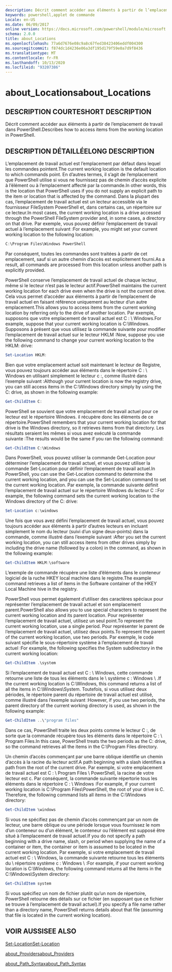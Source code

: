 ```yaml
---
description: Décrit comment accéder aux éléments à partir de l’emplacement de travail dans PowerShell.
keywords: powershell,applet de commande
Locale: en-US
ms.date: 06/09/2017
online version: https://docs.microsoft.com/powershell/module/microsoft.powershell.core/about/about_locations?view=powershell-7&WT.mc_id=ps-gethelp
schema: 2.0.0
title: about_Locations
ms.openlocfilehash: 77a6d7676e08c9a8c67fed38423406eddf004300
ms.sourcegitcommit: f874dc1d4236e06a3df195d179f59e0a7d9f8436
ms.translationtype: MT
ms.contentlocale: fr-FR
ms.lasthandoff: 10/13/2020
ms.locfileid: "93207386"
---
```

# <a name="about_locations"></a><span data-ttu-id="b2030-104">about_Locations</span><span class="sxs-lookup"><span data-stu-id="b2030-104">about_Locations</span></span>

## <a name="short-description"></a><span data-ttu-id="b2030-105">DESCRIPTION COURTE</span><span class="sxs-lookup"><span data-stu-id="b2030-105">SHORT DESCRIPTION</span></span>
<span data-ttu-id="b2030-106">Décrit comment accéder aux éléments à partir de l’emplacement de travail dans PowerShell.</span><span class="sxs-lookup"><span data-stu-id="b2030-106">Describes how to access items from the working location in PowerShell.</span></span>

## <a name="long-description"></a><span data-ttu-id="b2030-107">DESCRIPTION DÉTAILLÉE</span><span class="sxs-lookup"><span data-stu-id="b2030-107">LONG DESCRIPTION</span></span>

<span data-ttu-id="b2030-108">L’emplacement de travail actuel est l’emplacement par défaut dans lequel les commandes pointent.</span><span class="sxs-lookup"><span data-stu-id="b2030-108">The current working location is the default location to which commands point.</span></span>
<span data-ttu-id="b2030-109">En d’autres termes, il s’agit de l’emplacement que PowerShell utilise si vous ne fournissez pas de chemin d’accès explicite à l’élément ou à l’emplacement affecté par la commande.</span><span class="sxs-lookup"><span data-stu-id="b2030-109">In other words, this is the location that PowerShell uses if you do not supply an explicit path to the item or location that is affected by the command.</span></span> <span data-ttu-id="b2030-110">Dans la plupart des cas, l’emplacement de travail actuel est un lecteur accessible via le fournisseur FileSystem PowerShell et, dans certains cas, un répertoire sur ce lecteur.</span><span class="sxs-lookup"><span data-stu-id="b2030-110">In most cases, the current working location is a drive accessed through the PowerShell FileSystem provider and, in some cases, a directory on that drive.</span></span>
<span data-ttu-id="b2030-111">Par exemple, vous pouvez définir l’emplacement de travail actuel à l’emplacement suivant :</span><span class="sxs-lookup"><span data-stu-id="b2030-111">For example, you might set your current working location to the following location:</span></span>

```powershell
C:\Program Files\Windows PowerShell
```

<span data-ttu-id="b2030-112">Par conséquent, toutes les commandes sont traitées à partir de cet emplacement, sauf si un autre chemin d’accès est explicitement fourni.</span><span class="sxs-lookup"><span data-stu-id="b2030-112">As a result, all commands are processed from this location unless another path is explicitly provided.</span></span>

<span data-ttu-id="b2030-113">PowerShell conserve l’emplacement de travail actuel de chaque lecteur, même si le lecteur n’est pas le lecteur actif.</span><span class="sxs-lookup"><span data-stu-id="b2030-113">PowerShell maintains the current working location for each drive even when the drive is not the current drive.</span></span> <span data-ttu-id="b2030-114">Cela vous permet d’accéder aux éléments à partir de l’emplacement de travail actuel en faisant référence uniquement au lecteur d’un autre emplacement.</span><span class="sxs-lookup"><span data-stu-id="b2030-114">This allows you to access items from the current working location by referring only to the drive of another location.</span></span>
<span data-ttu-id="b2030-115">Par exemple, supposons que votre emplacement de travail actuel est C : \\ Windows.</span><span class="sxs-lookup"><span data-stu-id="b2030-115">For example, suppose that your current working location is C:\\Windows.</span></span> <span data-ttu-id="b2030-116">Supposons à présent que vous utilisez la commande suivante pour modifier l’emplacement de travail actuel sur le lecteur HKLM :</span><span class="sxs-lookup"><span data-stu-id="b2030-116">Now, suppose you use the following command to change your current working location to the HKLM: drive:</span></span>

```powershell
Set-Location HKLM:
```

<span data-ttu-id="b2030-117">Bien que votre emplacement actuel soit maintenant le lecteur de Registre, vous pouvez toujours accéder aux éléments dans le répertoire C : \\ Windows en utilisant simplement le lecteur c :, comme illustré dans l’exemple suivant :</span><span class="sxs-lookup"><span data-stu-id="b2030-117">Although your current location is now the registry drive, you can still access items in the C:\\Windows directory simply by using the C: drive, as shown in the following example:</span></span>

```powershell
Get-ChildItem C:
```

<span data-ttu-id="b2030-118">PowerShell se souvient que votre emplacement de travail actuel pour ce lecteur est le répertoire Windows. il récupère donc les éléments de ce répertoire.</span><span class="sxs-lookup"><span data-stu-id="b2030-118">PowerShell remembers that your current working location for that drive is the Windows directory, so it retrieves items from that directory.</span></span> <span data-ttu-id="b2030-119">Les résultats seraient les mêmes si vous avez exécuté la commande suivante :</span><span class="sxs-lookup"><span data-stu-id="b2030-119">The results would be the same if you ran the following command:</span></span>

```powershell
Get-ChildItem C:\Windows
```

<span data-ttu-id="b2030-120">Dans PowerShell, vous pouvez utiliser la commande Get-Location pour déterminer l’emplacement de travail actuel, et vous pouvez utiliser la commande Set-Location pour définir l’emplacement de travail actuel.</span><span class="sxs-lookup"><span data-stu-id="b2030-120">In PowerShell, you can use the Get-Location command to determine the current working location, and you can use the Set-Location command to set the current working location.</span></span> <span data-ttu-id="b2030-121">Par exemple, la commande suivante définit l’emplacement de travail actuel sur le répertoire Windows du lecteur C ::</span><span class="sxs-lookup"><span data-stu-id="b2030-121">For example, the following command sets the current working location to the Windows directory of the C: drive:</span></span>

```powershell
Set-Location c:\windows
```

<span data-ttu-id="b2030-122">Une fois que vous avez défini l’emplacement de travail actuel, vous pouvez toujours accéder aux éléments à partir d’autres lecteurs en incluant simplement le nom du lecteur (suivi d’un signe deux-points) dans la commande, comme illustré dans l’exemple suivant :</span><span class="sxs-lookup"><span data-stu-id="b2030-122">After you set the current working location, you can still access items from other drives simply by including the drive name (followed by a colon) in the command, as shown in the following example:</span></span>

```powershell
Get-ChildItem HKLM:\software
```

<span data-ttu-id="b2030-123">L’exemple de commande récupère une liste d’éléments dans le conteneur logiciel de la ruche HKEY local machine dans le registre.</span><span class="sxs-lookup"><span data-stu-id="b2030-123">The example command retrieves a list of items in the Software container of the HKEY Local Machine hive in the registry.</span></span>

<span data-ttu-id="b2030-124">PowerShell vous permet également d’utiliser des caractères spéciaux pour représenter l’emplacement de travail actuel et son emplacement parent.</span><span class="sxs-lookup"><span data-stu-id="b2030-124">PowerShell also allows you to use special characters to represent the current working location and its parent location.</span></span> <span data-ttu-id="b2030-125">Pour représenter l’emplacement de travail actuel, utilisez un seul point.</span><span class="sxs-lookup"><span data-stu-id="b2030-125">To represent the current working location, use a single period.</span></span> <span data-ttu-id="b2030-126">Pour représenter le parent de l’emplacement de travail actuel, utilisez deux points.</span><span class="sxs-lookup"><span data-stu-id="b2030-126">To represent the parent of the current working location, use two periods.</span></span> <span data-ttu-id="b2030-127">Par exemple, le code suivant spécifie le sous-répertoire système à l’emplacement de travail actuel :</span><span class="sxs-lookup"><span data-stu-id="b2030-127">For example, the following specifies the System subdirectory in the current working location:</span></span>

```powershell
Get-ChildItem .\system
```

<span data-ttu-id="b2030-128">Si l’emplacement de travail actuel est C : \\ Windows, cette commande retourne une liste de tous les éléments dans le \\ système c : Windows \\ .</span><span class="sxs-lookup"><span data-stu-id="b2030-128">If the current working location is C:\\Windows, this command returns a list of all the items in C:\\Windows\\System.</span></span> <span data-ttu-id="b2030-129">Toutefois, si vous utilisez deux périodes, le répertoire parent du répertoire de travail actuel est utilisé, comme illustré dans l’exemple suivant :</span><span class="sxs-lookup"><span data-stu-id="b2030-129">However, if you use two periods, the parent directory of the current working directory is used, as shown in the following example:</span></span>

```powershell
Get-ChildItem ..\"program files"
```

<span data-ttu-id="b2030-130">Dans ce cas, PowerShell traite les deux points comme le lecteur C :, de sorte que la commande récupère tous les éléments dans le répertoire C : \\ Program Files.</span><span class="sxs-lookup"><span data-stu-id="b2030-130">In this case, PowerShell treats the two periods as the C: drive, so the command retrieves all the items in the C:\\Program Files directory.</span></span>

<span data-ttu-id="b2030-131">Un chemin d’accès commençant par une barre oblique identifie un chemin d’accès à la racine du lecteur actif.</span><span class="sxs-lookup"><span data-stu-id="b2030-131">A path beginning with a slash identifies a path from the root of the current drive.</span></span> <span data-ttu-id="b2030-132">Par exemple, si votre emplacement de travail actuel est C : \\ Program Files \\ PowerShell, la racine de votre lecteur est c. Par conséquent, la commande suivante répertorie tous les éléments dans le répertoire C : \\ Windows :</span><span class="sxs-lookup"><span data-stu-id="b2030-132">For example, if your current working location is C:\\Program Files\\PowerShell, the root of your drive is C. Therefore, the following command lists all items in the C:\\Windows directory:</span></span>

```powershell
Get-ChildItem \windows
```

<span data-ttu-id="b2030-133">Si vous ne spécifiez pas de chemin d’accès commençant par un nom de lecteur, une barre oblique ou une période lorsque vous fournissez le nom d’un conteneur ou d’un élément, le conteneur ou l’élément est supposé être situé à l’emplacement de travail actuel.</span><span class="sxs-lookup"><span data-stu-id="b2030-133">If you do not specify a path beginning with a drive name, slash, or period when supplying the name of a container or item, the container or item is assumed to be located in the current working location.</span></span> <span data-ttu-id="b2030-134">Par exemple, si votre emplacement de travail actuel est C : \\ Windows, la commande suivante retourne tous les éléments du \\ répertoire système c : Windows \\ :</span><span class="sxs-lookup"><span data-stu-id="b2030-134">For example, if your current working location is C:\\Windows, the following command returns all the items in the C:\\Windows\\System directory:</span></span>

```powershell
Get-ChildItem system
```

<span data-ttu-id="b2030-135">Si vous spécifiez un nom de fichier plutôt qu’un nom de répertoire, PowerShell retourne des détails sur ce fichier (en supposant que ce fichier se trouve à l’emplacement de travail actuel).</span><span class="sxs-lookup"><span data-stu-id="b2030-135">If you specify a file name rather than a directory name, PowerShell returns details about that file (assuming that file is located in the current working location).</span></span>

## <a name="see-also"></a><span data-ttu-id="b2030-136">VOIR AUSSI</span><span class="sxs-lookup"><span data-stu-id="b2030-136">SEE ALSO</span></span>

[<span data-ttu-id="b2030-137">Set-Location</span><span class="sxs-lookup"><span data-stu-id="b2030-137">Set-Location</span></span>](xref:Microsoft.PowerShell.Management.Set-Location)

[<span data-ttu-id="b2030-138">about_Providers</span><span class="sxs-lookup"><span data-stu-id="b2030-138">about_Providers</span></span>](about_Providers.md)

[<span data-ttu-id="b2030-139">about_Path_Syntax</span><span class="sxs-lookup"><span data-stu-id="b2030-139">about_Path_Syntax</span></span>](about_Path_Syntax.md)
